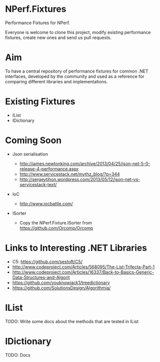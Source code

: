 NPerf.Fixtures
==============

Performance Fixtures for NPerf.

Everyone is welcome to clone this project, modify existing performance fixtures, create new ones and send us pull requests.

Aim
====

To have a central repository of performance fixtures for common .NET interfaces, developed by the community and used as a reference for comparing different libraries and implementations.


Existing Fixtures
=================

- IList
- IDictionary


Coming Soon
============

- Json serialisation
	- http://james.newtonking.com/archive/2013/04/25/json-net-5-0-release-4-performance.aspx
	- http://www.servicestack.net/mythz_blog/?p=344
	- http://sergeytihon.wordpress.com/2013/05/12/json-net-vs-servicestack-text/
	
- IoC
	- http://www.iocbattle.com/

- ISorter
	- Copy the NPerf.Fixture.ISorter from https://github.com/Orcomp/Orcomp



Links to Interesting .NET Libraries
===================================

- C5: https://github.com/sestoft/C5/
- http://www.codeproject.com/Articles/568095/The-List-Trifecta-Part-1
- http://www.codeproject.com/Articles/16337/Back-to-Basics-Generic-Data-Structures-and-Algorit
- https://github.com/youknowjack1/treedictionary
- https://github.com/SolutionsDesign/Algorithmia/

IList
======
TODO: Write some docs about the methods that are tested in IList


IDictionary
===========
TODO: Docs
